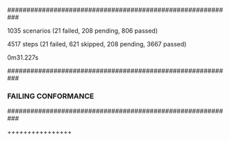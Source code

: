 
###########################################################

1035 scenarios (21 failed, 208 pending, 806 passed)

4517 steps (21 failed, 621 skipped, 208 pending, 3667 passed)

0m31.227s


###########################################################
### FAILING CONFORMANCE
###########################################################



++++++++++++++++
